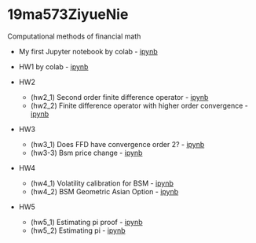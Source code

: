 # 19ma573ZiyueNie
Computational methods of financial math

 * My first Jupyter notebook by colab - [ipynb](src/first_notebook_v01.ipynb)
 
 * HW1 by colab - [ipynb](src/hw1.ipynb)
 
 * HW2
   - (hw2_1) Second order finite difference operator - [ipynb](src/hw2_01.ipynb) 
   - (hw2_2) Finite difference operator with higher order convergence - [ipynb](src/hw2_02.ipynb)
 * HW3
   - (hw3_1) Does FFD have convergence order 2? - [ipynb](src/hw3_1.ipynb)
   - (hw3-3) Bsm price change - [ipynb](src/hw3_3.ipynb)
 * HW4
   - (hw4_1) Volatility calibration for BSM - [ipynb](src/hw4_1.ipynb)
   - (hw4_2) BSM Geometric Asian Option - [ipynb](src/hw4_2.ipynb)
 * HW5
   - (hw5_1) Estimating pi proof - [ipynb](src/hw5_1.ipynb)
   - (hw5_2) Estimating pi - [ipynb](src/hw5_2.ipynb)

